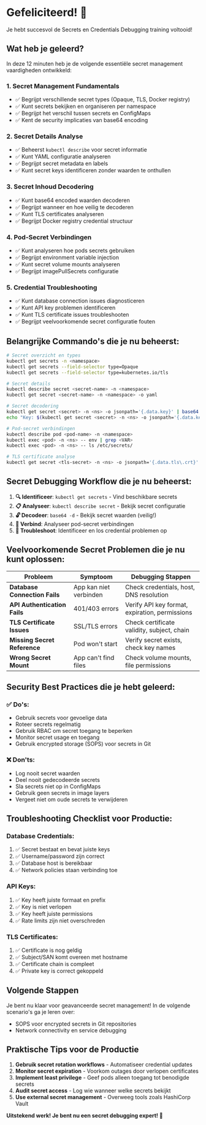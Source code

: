 # Gefeliciteerd! 🎉

Je hebt succesvol de Secrets en Credentials Debugging training voltooid!

## Wat heb je geleerd?

In deze 12 minuten heb je de volgende essentiële secret management vaardigheden ontwikkeld:

### 1. Secret Management Fundamentals
- ✅ Begrijpt verschillende secret types (Opaque, TLS, Docker registry)
- ✅ Kunt secrets bekijken en organiseren per namespace
- ✅ Begrijpt het verschil tussen secrets en ConfigMaps
- ✅ Kent de security implicaties van base64 encoding

### 2. Secret Details Analyse
- ✅ Beheerst `kubectl describe` voor secret informatie
- ✅ Kunt YAML configuratie analyseren
- ✅ Begrijpt secret metadata en labels
- ✅ Kunt secret keys identificeren zonder waarden te onthullen

### 3. Secret Inhoud Decodering
- ✅ Kunt base64 encoded waarden decoderen
- ✅ Begrijpt wanneer en hoe veilig te decoderen
- ✅ Kunt TLS certificates analyseren
- ✅ Begrijpt Docker registry credential structuur

### 4. Pod-Secret Verbindingen
- ✅ Kunt analyseren hoe pods secrets gebruiken
- ✅ Begrijpt environment variable injection
- ✅ Kunt secret volume mounts analyseren
- ✅ Begrijpt imagePullSecrets configuratie

### 5. Credential Troubleshooting
- ✅ Kunt database connection issues diagnosticeren
- ✅ Kunt API key problemen identificeren
- ✅ Kunt TLS certificate issues troubleshooten
- ✅ Begrijpt veelvoorkomende secret configuratie fouten

## Belangrijke Commando's die je nu beheerst:

```bash
# Secret overzicht en types
kubectl get secrets -n <namespace>
kubectl get secrets --field-selector type=Opaque
kubectl get secrets --field-selector type=kubernetes.io/tls

# Secret details
kubectl describe secret <secret-name> -n <namespace>
kubectl get secret <secret-name> -n <namespace> -o yaml

# Secret decodering
kubectl get secret <secret> -n <ns> -o jsonpath='{.data.key}' | base64 -d
echo "Key: $(kubectl get secret <secret> -n <ns> -o jsonpath='{.data.key}' | base64 -d)"

# Pod-secret verbindingen
kubectl describe pod <pod-name> -n <namespace>
kubectl exec <pod> -n <ns> -- env | grep <VAR>
kubectl exec <pod> -n <ns> -- ls /etc/secrets/

# TLS certificate analyse
kubectl get secret <tls-secret> -n <ns> -o jsonpath='{.data.tls\.crt}' | base64 -d | openssl x509 -text -noout
```

## Secret Debugging Workflow die je nu beheerst:

1. **🔍 Identificeer**: `kubectl get secrets` - Vind beschikbare secrets
2. **📋 Analyseer**: `kubectl describe secret` - Bekijk secret configuratie
3. **🔓 Decodeer**: `base64 -d` - Bekijk secret waarden (veilig!)
4. **🔗 Verbind**: Analyseer pod-secret verbindingen
5. **🔧 Troubleshoot**: Identificeer en los credential problemen op

## Veelvoorkomende Secret Problemen die je nu kunt oplossen:

| Probleem | Symptoom | Debugging Stappen |
|----------|----------|-------------------|
| **Database Connection Fails** | App kan niet verbinden | Check credentials, host, DNS resolution |
| **API Authentication Fails** | 401/403 errors | Verify API key format, expiration, permissions |
| **TLS Certificate Issues** | SSL/TLS errors | Check certificate validity, subject, chain |
| **Missing Secret Reference** | Pod won't start | Verify secret exists, check key names |
| **Wrong Secret Mount** | App can't find files | Check volume mounts, file permissions |

## Security Best Practices die je hebt geleerd:

### ✅ **Do's:**
- Gebruik secrets voor gevoelige data
- Roteer secrets regelmatig
- Gebruik RBAC om secret toegang te beperken
- Monitor secret usage en toegang
- Gebruik encrypted storage (SOPS) voor secrets in Git

### ❌ **Don'ts:**
- Log nooit secret waarden
- Deel nooit gedecodeerde secrets
- Sla secrets niet op in ConfigMaps
- Gebruik geen secrets in image layers
- Vergeet niet om oude secrets te verwijderen

## Troubleshooting Checklist voor Productie:

### Database Credentials:
1. ✅ Secret bestaat en bevat juiste keys
2. ✅ Username/password zijn correct
3. ✅ Database host is bereikbaar
4. ✅ Network policies staan verbinding toe

### API Keys:
1. ✅ Key heeft juiste formaat en prefix
2. ✅ Key is niet verlopen
3. ✅ Key heeft juiste permissions
4. ✅ Rate limits zijn niet overschreden

### TLS Certificates:
1. ✅ Certificate is nog geldig
2. ✅ Subject/SAN komt overeen met hostname
3. ✅ Certificate chain is compleet
4. ✅ Private key is correct gekoppeld

## Volgende Stappen

Je bent nu klaar voor geavanceerde secret management! In de volgende scenario's ga je leren over:
- SOPS voor encrypted secrets in Git repositories
- Network connectivity en service debugging

## Praktische Tips voor de Productie

1. **Gebruik secret rotation workflows** - Automatiseer credential updates
2. **Monitor secret expiration** - Voorkom outages door verlopen certificates
3. **Implement least privilege** - Geef pods alleen toegang tot benodigde secrets
4. **Audit secret access** - Log wie wanneer welke secrets bekijkt
5. **Use external secret management** - Overweeg tools zoals HashiCorp Vault

**Uitstekend werk! Je bent nu een secret debugging expert! 🔐**